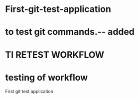 # First-git-test-application
# to test git commands.-- added
# TI RETEST WORKFLOW
# testing of workflow
First git test application
